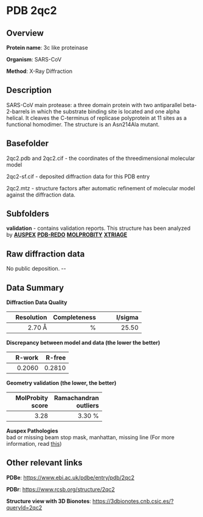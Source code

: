 # PDB 2qc2

## Overview

**Protein name**: 3c like proteinase

**Organism**: SARS-CoV

**Method**: X-Ray Diffraction

## Description

SARS-CoV main protease: a three domain protein with two antiparallel beta-2-barrels in which the substrate binding site is located and one alpha helical. It cleaves the C-terminus of replicase polyprotein at 11 sites as a functional homodimer. The structure is an Asn214Ala mutant.

## Basefolder

2qc2.pdb and 2qc2.cif - the coordinates of the threedimensional molecular model

2qc2-sf.cif - deposited diffraction data for this PDB entry

2qc2.mtz - structure factors after automatic refinement of molecular model against the diffraction data.

## Subfolders





**validation** - contains validation reports. This structure has been analyzed by [**AUSPEX**](https://github.com/thorn-lab/coronavirus_structural_task_force/tree/master/pdb/3c_like_proteinase/SARS-CoV/2qc2/validation/auspex) [**PDB-REDO**](https://github.com/thorn-lab/coronavirus_structural_task_force/tree/master/pdb/3c_like_proteinase/SARS-CoV/2qc2/validation/pdb-redo) [**MOLPROBITY**](https://github.com/thorn-lab/coronavirus_structural_task_force/tree/master/pdb/3c_like_proteinase/SARS-CoV/2qc2/validation/molprobity) [**XTRIAGE**](https://github.com/thorn-lab/coronavirus_structural_task_force/blob/master/pdb/3c_like_proteinase/SARS-CoV/2qc2/validation/Xtriage_output.log)  



## Raw diffraction data

No public deposition. --<br> 

## Data Summary
**Diffraction Data Quality**

|   | Resolution | Completeness| I/sigma |
|---|-------------:|----------------:|--------------:|
|   |2.70 Å|      %|<img width=50/>25.50|

**Discrepancy between model and data (the lower the better)**

|   | **R-work**| **R-free**   
|---|-------------:|----------------:|           
||  0.2060|  0.2810|

**Geometry validation (the lower, the better)**

|   |**MolProbity<br>score**| **Ramachandran<br>outliers** 
|---|-------------:|----------------:|
||  3.28|  3.30 %|

**Auspex Pathologies**<br> bad or missing beam stop mask, manhattan, missing line (For more information, read [this](https://github.com/thorn-lab/coronavirus_structural_task_force/blob/master/pdb/3c_like_proteinase/SARS-CoV/2qc2/validation/auspex/2qc2_auspex_comments.txt))

 



## Other relevant links 
**PDBe**:  https://www.ebi.ac.uk/pdbe/entry/pdb/2qc2
 
**PDBr**: https://www.rcsb.org/structure/2qc2 

**Structure view with 3D Bionotes**: https://3dbionotes.cnb.csic.es/?queryId=2qc2

